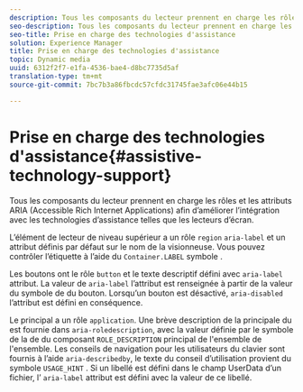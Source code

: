 ```yaml
---
description: Tous les composants du lecteur prennent en charge les rôles et les attributs ARIA (Accessible Rich Internet Applications) afin d’améliorer l’intégration avec les technologies d’assistance telles que les lecteurs d’écran.
seo-description: Tous les composants du lecteur prennent en charge les rôles et les attributs ARIA (Accessible Rich Internet Applications) afin d’améliorer l’intégration avec les technologies d’assistance telles que les lecteurs d’écran.
seo-title: Prise en charge des technologies d'assistance
solution: Experience Manager
title: Prise en charge des technologies d'assistance
topic: Dynamic media
uuid: 6312f2f7-e1fa-4536-bae4-d8bc7735d5af
translation-type: tm+mt
source-git-commit: 7bc7b3a86fbcdc57cfdc31745fae3afc06e44b15

---
```



# Prise en charge des technologies d&#39;assistance{#assistive-technology-support}

Tous les composants du lecteur prennent en charge les rôles et les attributs ARIA (Accessible Rich Internet Applications) afin d’améliorer l’intégration avec les technologies d’assistance telles que les lecteurs d’écran.

L’élément de lecteur de niveau supérieur a un rôle `region` `aria-label` et un attribut définis par défaut sur le nom de la visionneuse. Vous pouvez contrôler l’étiquette à l’aide du `Container.LABEL` symbole .

Les boutons ont le rôle `button` et le texte descriptif défini avec `aria-label` attribut. La valeur de `aria-label` l’attribut est renseignée à partir de la valeur du symbole de  du bouton. Lorsqu’un bouton est désactivé, `aria-disabled` l’attribut est défini en conséquence.

Le principal a un rôle `application`. Une brève description de la  principale du est fournie dans `aria-roledescription`, avec la valeur définie par le symbole de la  de du composant `ROLE_DESCRIPTION` principal de l&#39;ensemble de l&#39;ensemble. Les conseils de navigation pour les utilisateurs du clavier sont fournis à l’aide `aria-describedby`, le texte du conseil d’utilisation provient du symbole `USAGE_HINT` . Si un libellé est défini dans le champ UserData d’un fichier, l’ `aria-label` attribut est défini avec la valeur de ce libellé.
